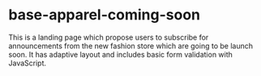 # base-apparel-coming-soon
This is a landing page which propose users to subscribe for announcements from the new fashion store which are going to be launch soon.
It has adaptive layout and includes basic form validation with JavaScript.
